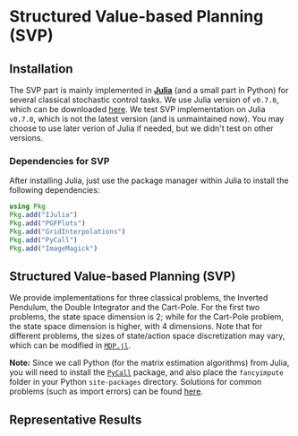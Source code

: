 # Structured Value-based Planning (SVP)


## Installation
The SVP part is mainly implemented in [__Julia__](https://julialang.org/) (and a small part in Python) for several classical stochastic control tasks. We use Julia version of `v0.7.0`, which can be downloaded [here](https://julialang.org/downloads/oldreleases.html). We test SVP implementation on Julia `v0.7.0`, which is not the latest version (and is unmaintained now). You may choose to use later verion of Julia if needed, but we didn't test on other versions.

### Dependencies for SVP
After installing Julia, just use the package manager within Julia to install the following dependencies:
```julia
using Pkg
Pkg.add("IJulia")
Pkg.add("PGFPlots")
Pkg.add("GridInterpolations")
Pkg.add("PyCall")
Pkg.add("ImageMagick")
```



## Structured Value-based Planning (SVP)
We provide implementations for three classical problems, the Inverted Pendulum, the Double Integrator and the Cart-Pole. For the first two problems, the state space dimension is 2; while for the Cart-Pole problem, the state space dimension is higher, with 4 dimensions.
Note that for different problems, the sizes of state/action space discretization may vary, which can be modified in [`MDP.jl`]().

**Note:** Since we call Python (for the matrix estimation algorithms) from Julia, you will need to install the [`PyCall`](https://github.com/JuliaPy/PyCall.jl) package, and also place the `fancyimpute` folder in your Python `site-packages` directory.
Solutions for common problems (such as import errors) can be found [here](https://github.com/JuliaPy/PyCall.jl).



## Representative Results
